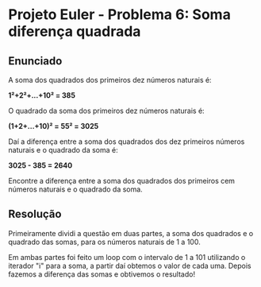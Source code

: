 # Projeto Euler - Problema 6: Soma diferença quadrada

## Enunciado

A soma dos quadrados dos primeiros dez números naturais é:

<b>1²+2²+...+10² = 385</b>

O quadrado da soma dos primeiros dez números naturais é:

<b>(1+2+...+10)² = 55² = 3025</b>

Daí a diferença entre a soma dos quadrados dos dez primeiros números naturais e o quadrado da soma é:

<b>3025 - 385 = 2640</b>

Encontre a diferença entre a soma dos quadrados dos primeiros cem números naturais e o quadrado da soma.

## Resolução

Primeiramente dividi a questão em duas partes, a soma dos quadrados e o quadrado das somas, para os números naturais de 1 a 100.

Em ambas partes foi feito um loop com o intervalo de 1 a 101 utilizando o iterador "i" para a soma, a partir daí obtemos o valor de cada uma. Depois fazemos a diferença das somas e obtivemos o resultado!



